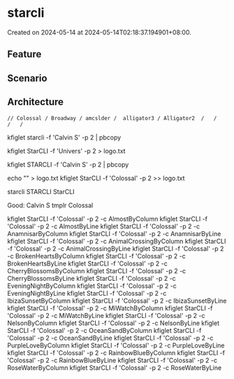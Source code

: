 # starcli

Created on 2024-05-14 at 2024-05-14T02:18:37.194901+08:00.

## Feature

## Scenario

## Architecture


	// Colossal / Broadway / amcslder /  alligator3 / Alligator2  /   /   /   /
	
kfiglet starcli -f 'Calvin S' -p 2 | pbcopy
	
kfiglet StarCLI -f 'Univers' -p 2 > logo.txt

kfiglet STARCLI -f 'Calvin S' -p 2 | pbcopy

echo "" > logo.txt
kfiglet StarCLI -f 'Colossal' -p 2  >> logo.txt

starcli
STARCLI
StarCLI

Good:
Calvin S
tmplr
Colossal


kfiglet StarCLI -f 'Colossal' -p 2 -c  AlmostByColumn
kfiglet StarCLI -f 'Colossal' -p 2 -c  AlmostByLine
kfiglet StarCLI -f 'Colossal' -p 2 -c  AnamnisarByColumn
kfiglet StarCLI -f 'Colossal' -p 2 -c  AnamnisarByLine
kfiglet StarCLI -f 'Colossal' -p 2 -c  AnimalCrossingByColumn
kfiglet StarCLI -f 'Colossal' -p 2 -c  AnimalCrossingByLine
kfiglet StarCLI -f 'Colossal' -p 2 -c  BrokenHeartsByColumn
kfiglet StarCLI -f 'Colossal' -p 2 -c  BrokenHeartsByLine
kfiglet StarCLI -f 'Colossal' -p 2 -c  CherryBlossomsByColumn
kfiglet StarCLI -f 'Colossal' -p 2 -c  CherryBlossomsByLine
kfiglet StarCLI -f 'Colossal' -p 2 -c  EveningNightByColumn
kfiglet StarCLI -f 'Colossal' -p 2 -c  EveningNightByLine
kfiglet StarCLI -f 'Colossal' -p 2 -c  IbizaSunsetByColumn
kfiglet StarCLI -f 'Colossal' -p 2 -c  IbizaSunsetByLine
kfiglet StarCLI -f 'Colossal' -p 2 -c  MiWatchByColumn
kfiglet StarCLI -f 'Colossal' -p 2 -c  MiWatchByLine
kfiglet StarCLI -f 'Colossal' -p 2 -c  NelsonByColumn
kfiglet StarCLI -f 'Colossal' -p 2 -c  NelsonByLine
kfiglet StarCLI -f 'Colossal' -p 2 -c  OceanSandByColumn
kfiglet StarCLI -f 'Colossal' -p 2 -c  OceanSandByLine
kfiglet StarCLI -f 'Colossal' -p 2 -c  PurpleLoveByColumn
kfiglet StarCLI -f 'Colossal' -p 2 -c  PurpleLoveByLine
kfiglet StarCLI -f 'Colossal' -p 2 -c  RainbowBlueByColumn
kfiglet StarCLI -f 'Colossal' -p 2 -c  RainbowBlueByLine
kfiglet StarCLI -f 'Colossal' -p 2 -c  RoseWaterByColumn
kfiglet StarCLI -f 'Colossal' -p 2 -c  RoseWaterByLine
